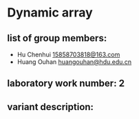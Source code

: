 Dynamic array
======================================
## list of group members:
* Hu Chenhui 15858703818@163.com
* Huang Ouhan huangouhan@hdu.edu.cn
## laboratory work number: 2

## variant description:

